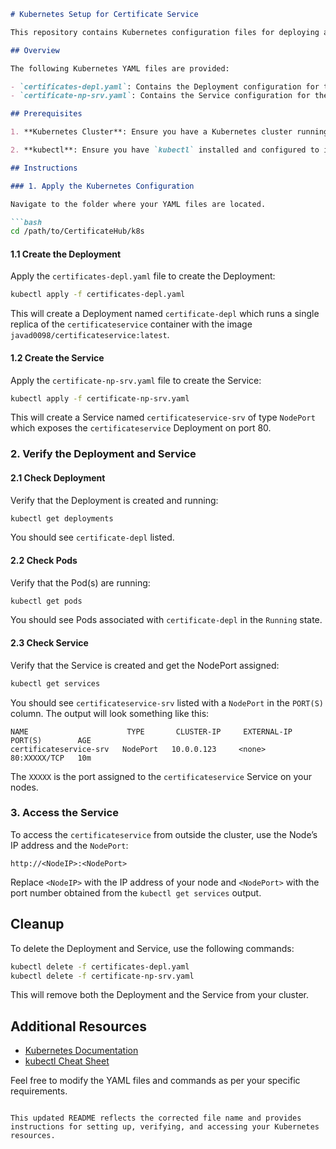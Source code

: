 

```markdown
# Kubernetes Setup for Certificate Service

This repository contains Kubernetes configuration files for deploying and exposing a service called `certificateservice`. Below are the instructions on how to deploy these configurations in a Kubernetes cluster.

## Overview

The following Kubernetes YAML files are provided:

- `certificates-depl.yaml`: Contains the Deployment configuration for the `certificateservice`.
- `certificate-np-srv.yaml`: Contains the Service configuration for the `certificateservice`.

## Prerequisites

1. **Kubernetes Cluster**: Ensure you have a Kubernetes cluster running. You can use Minikube, kubeadm, or any managed Kubernetes service (e.g., Google Kubernetes Engine, Amazon EKS, Azure Kubernetes Service).

2. **kubectl**: Ensure you have `kubectl` installed and configured to interact with your Kubernetes cluster.

## Instructions

### 1. Apply the Kubernetes Configuration

Navigate to the folder where your YAML files are located.

```bash
cd /path/to/CertificateHub/k8s
```

#### 1.1 Create the Deployment

Apply the `certificates-depl.yaml` file to create the Deployment:

```bash
kubectl apply -f certificates-depl.yaml
```

This will create a Deployment named `certificate-depl` which runs a single replica of the `certificateservice` container with the image `javad0098/certificateservice:latest`.

#### 1.2 Create the Service

Apply the `certificate-np-srv.yaml` file to create the Service:

```bash
kubectl apply -f certificate-np-srv.yaml
```

This will create a Service named `certificateservice-srv` of type `NodePort` which exposes the `certificateservice` Deployment on port 80.

### 2. Verify the Deployment and Service

#### 2.1 Check Deployment

Verify that the Deployment is created and running:

```bash
kubectl get deployments
```

You should see `certificate-depl` listed.

#### 2.2 Check Pods

Verify that the Pod(s) are running:

```bash
kubectl get pods
```

You should see Pods associated with `certificate-depl` in the `Running` state.

#### 2.3 Check Service

Verify that the Service is created and get the NodePort assigned:

```bash
kubectl get services
```

You should see `certificateservice-srv` listed with a `NodePort` in the `PORT(S)` column. The output will look something like this:

```
NAME                      TYPE       CLUSTER-IP     EXTERNAL-IP   PORT(S)        AGE
certificateservice-srv   NodePort   10.0.0.123     <none>        80:XXXXX/TCP   10m
```

The `XXXXX` is the port assigned to the `certificateservice` Service on your nodes.

### 3. Access the Service

To access the `certificateservice` from outside the cluster, use the Node’s IP address and the `NodePort`:

```
http://<NodeIP>:<NodePort>
```

Replace `<NodeIP>` with the IP address of your node and `<NodePort>` with the port number obtained from the `kubectl get services` output.

## Cleanup

To delete the Deployment and Service, use the following commands:

```bash
kubectl delete -f certificates-depl.yaml
kubectl delete -f certificate-np-srv.yaml
```

This will remove both the Deployment and the Service from your cluster.

## Additional Resources

- [Kubernetes Documentation](https://kubernetes.io/docs/home/)
- [kubectl Cheat Sheet](https://kubernetes.io/docs/reference/kubectl/cheatsheet/)

Feel free to modify the YAML files and commands as per your specific requirements.

```

This updated README reflects the corrected file name and provides instructions for setting up, verifying, and accessing your Kubernetes resources.

